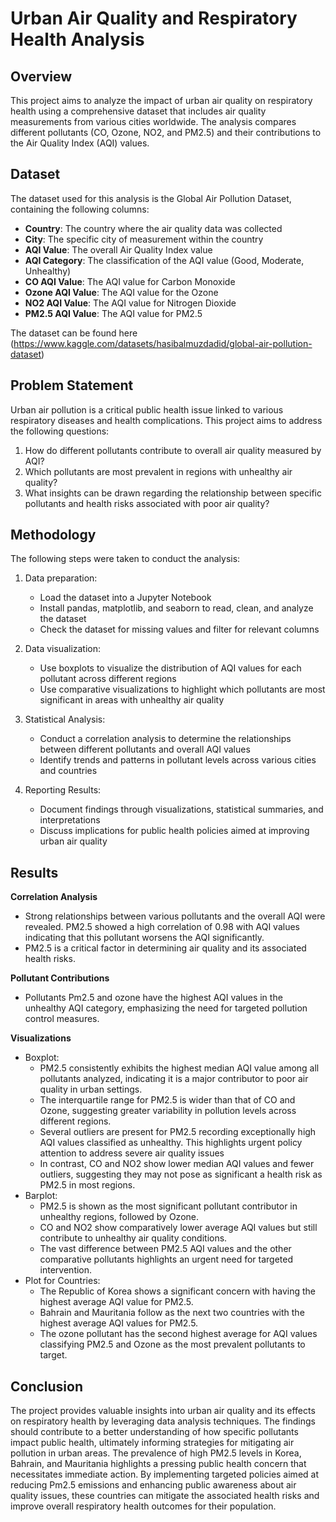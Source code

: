 # Urban Air Quality and Respiratory Health Analysis
## Overview 
This project aims to analyze the impact of urban air quality on respiratory health using a comprehensive dataset that includes air quality measurements from various cities worldwide. The analysis compares different pollutants (CO, Ozone, NO2, and PM2.5) and their contributions to the Air Quality Index (AQI) values.

## Dataset
The dataset used for this analysis is the Global Air Pollution Dataset, containing the following columns:
- **Country**: The country where the air quality data was collected
- **City**: The specific city of measurement within the country
- **AQI Value**: The overall Air Quality Index value
- **AQI Category**: The classification of the AQI value (Good, Moderate, Unhealthy)
- **CO AQI Value**: The AQI value for Carbon Monoxide
- **Ozone AQI Value**: The AQI value for the Ozone
- **NO2 AQI Value**: The AQI value for Nitrogen Dioxide
- **PM2.5 AQI Value**: The AQI value for PM2.5

The dataset can be found here (https://www.kaggle.com/datasets/hasibalmuzdadid/global-air-pollution-dataset)

## Problem Statement
Urban air pollution is a critical public health issue linked to various respiratory diseases and health complications. This project aims to address the following questions:
1. How do different pollutants contribute to overall air quality measured by AQI?
2. Which pollutants are most prevalent in regions with unhealthy air quality?
3. What insights can be drawn regarding the relationship between specific pollutants and health risks associated with poor air quality?

## Methodology
The following steps were taken to conduct the analysis:
1. Data preparation:
   - Load the dataset into a Jupyter Notebook
   - Install pandas, matplotlib, and seaborn to read, clean, and analyze the dataset
   - Check the dataset for missing values and filter for relevant columns

2. Data visualization:
   - Use boxplots to visualize the distribution of AQI values for each pollutant across different regions
   - Use comparative visualizations to highlight which pollutants are most significant in areas with unhealthy air quality

3. Statistical Analysis:
   - Conduct a correlation analysis to determine the relationships between different pollutants and overall AQI values
   - Identify trends and patterns in pollutant levels across various cities and countries

4. Reporting Results:
   - Document findings through visualizations, statistical summaries, and interpretations
   - Discuss implications for public health policies aimed at improving urban air quality

## Results

**Correlation Analysis**
   - Strong relationships between various pollutants and the overall AQI were revealed. PM2.5 showed a high correlation of 0.98 with AQI values indicating that this pollutant worsens the AQI significantly.
   - PM2.5 is a critical factor in determining air quality and its associated health risks.

**Pollutant Contributions**
   - Pollutants Pm2.5 and ozone have the highest AQI values in the unhealthy AQI category, emphasizing the need for targeted pollution control measures.

**Visualizations**
   - Boxplot:
        - PM2.5 consistently exhibits the highest median AQI value among all pollutants analyzed, indicating it is a major contributor to poor air quality in urban settings.
        - The interquartile range for PM2.5 is wider than that of CO and Ozone, suggesting greater variability in pollution levels across different regions.
        - Several outliers are present for PM2.5 recording exceptionally high AQI values classified as unhealthy. This highlights urgent policy attention to address severe air quality issues
        - In contrast, CO and NO2 show lower median AQI values and fewer outliers, suggesting they may not pose as significant a health risk as PM2.5 in most regions.
   - Barplot:
        - PM2.5 is shown as the most significant pollutant contributor in unhealthy regions, followed by Ozone.
        - CO and NO2 show comparatively lower average AQI values but still contribute to unhealthy air quality conditions.
        - The vast difference between PM2.5 AQI values and the other comparative pollutants highlights an urgent need for targeted intervention.
   - Plot for Countries:
        - The Republic of Korea shows a significant concern with having the highest average AQI value for PM2.5.
        - Bahrain and Mauritania follow as the next two countries with the highest average AQI values for PM2.5.
        - The ozone pollutant has the second highest average for AQI values classifying PM2.5 and Ozone as the most prevalent pollutants to target.
     
## Conclusion
The project provides valuable insights into urban air quality and its effects on respiratory health by leveraging data analysis techniques. The findings should contribute to a better understanding of how specific pollutants impact public health, ultimately informing strategies for mitigating air pollution in urban areas. The prevalence of high PM2.5 levels in Korea, Bahrain, and Mauritania highlights a pressing public health concern that necessitates immediate action. By implementing targeted policies aimed at reducing Pm2.5 emissions and enhancing public awareness about air quality issues, these countries can mitigate the associated health risks and improve overall respiratory health outcomes for their population.
